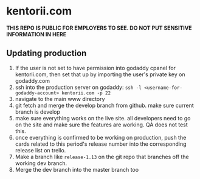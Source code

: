# kentorii.com 
**THIS REPO IS PUBLIC FOR EMPLOYERS TO SEE. DO NOT PUT SENSITIVE INFORMATION IN HERE**

## Updating production
1. If the user is not set to have permission into godaddy cpanel for kentorii.com, then set that up by importing the user's private key on godaddy.com
2. ssh into the production server on godaddy: `ssh -l <username-for-godaddy-account> kentorii.com -p 22`
3. navigate to the main www directory
4. git fetch and merge the develop branch from github. make sure current branch is develop
5. make sure everything works on the live site. all developers need to go on the site and make sure the features are working. QA does not test this.
6. once everything is confirmed to be working on production, push the cards related to this period's release number into the corresponding release list on trello.
7. Make a branch like `release-1.13` on the git repo that branches off the working dev branch.
8. Merge the dev branch into the master branch too
